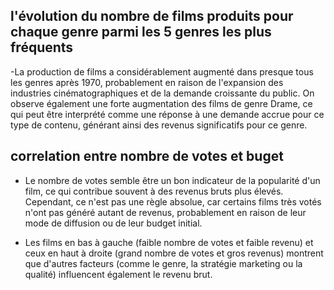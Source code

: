 


##  l'évolution du nombre de films produits pour chaque genre parmi les 5 genres les plus fréquents
-La production de films a considérablement augmenté dans presque tous les genres après 1970, probablement en raison de l'expansion des industries cinématographiques et de la demande croissante du public. On observe également une forte augmentation des films de genre Drame, ce qui peut être interprété comme une réponse à une demande accrue pour ce type de contenu, générant ainsi des revenus significatifs pour ce genre.
## correlation entre  nombre de votes et buget 
- Le nombre de votes semble être un bon indicateur de la popularité d'un film, ce qui contribue souvent à des revenus bruts plus élevés. Cependant, ce n'est pas une règle absolue, car certains films très votés n'ont pas généré autant de revenus, probablement en raison de leur mode de diffusion ou de leur budget initial.

- Les films en bas à gauche (faible nombre de votes et faible revenu) et ceux en haut à droite (grand nombre de votes et gros revenus) montrent que d'autres facteurs (comme le genre, la stratégie marketing ou la qualité) influencent également le revenu brut.

